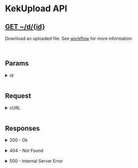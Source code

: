 # KekUpload API

<h2><a href="#">GET ~/d/{id}</a></h2>

Download an uploaded file. See [workflow](../workflow) for more information.

<br>


## Params

<details>
<summary>id</summary>

The id which you get from the [finish](finish) route. See [workflow](../workflow) for more information.

</details>

<br>


## Request

<details>
<summary>cURL</summary>

```sh
curl --request POST \
    --data ""
    --url ~/d/{id}
```
</details>

<br>


## Responses

<details>
<summary>200 - Ok</summary>

Returns the actual file content.

</details>

<br>

<details>
<summary>404 - Not Found</summary>

```json
{
    "generic": "NOT_FOUND",
    "field": "ID",
    "error": "File with id not found"
}
```

</details>

<br>

<details>
<summary>500 - Internal Server Error</summary>

```json
{
    "generic": "FS_OPEN",
    "field": "FILE",
    "error": "Error while opening file: {error}"
}
```

```json
{
    "generic": "DB_QUERY",
    "field": "QUERY",
    "error": "Error while selecting files: {error}"
}
```

</details>